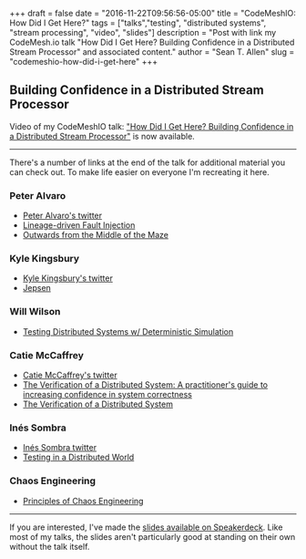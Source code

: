 +++
draft = false
date = "2016-11-22T09:56:56-05:00"
title = "CodeMeshIO: How Did I Get Here?"
tags = ["talks","testing", "distributed systems", "stream processing", "video", "slides"]
description = "Post with link my CodeMesh.io talk \"How Did I Get Here? Building Confidence in a Distributed Stream Processor\" and associated content."
author = "Sean T. Allen"
slug = "codemeshio-how-did-i-get-here"
+++

## Building Confidence in a Distributed Stream Processor

Video of my CodeMeshIO talk: ["How Did I Get Here? Building Confidence in a Distributed Stream Processor"](https://www.youtube.com/watch?v=6MsPDtpe2tg&index=3&list=PLWbHc_FXPo2hGJHXhpgqDU-P4BArpCdh6) is now available. 

---

There's a number of links at the end of the talk for additional material you can check out. To make life easier on everyone I'm recreating it here.

### Peter Alvaro

* [Peter Alvaro's twitter](https://twitter.com/palvaro)
* [Lineage-driven Fault Injection](http://www.cs.berkeley.edu/~palvaro/molly.pdf)
* [Outwards from the Middle of the Maze](https://www.youtube.com/watch?v=ggCffvKEJmQ)

### Kyle Kingsbury

* [Kyle Kingsbury's twitter](https://twitter.com/aphyr)
* [Jepsen](https://aphyr.com/tags/Jepsen)

### Will Wilson

* [Testing Distributed Systems w/ Deterministic Simulation](https://www.youtube.com/watch?v=4fFDFbi3toc)

### Catie McCaffrey

* [Catie McCaffrey's twitter](https://twitter.com/caitie)
* [The Verification of a Distributed System:
A practitioner's guide to increasing confidence in system correctness](http://queue.acm.org/detail.cfm?ref=rss&id=2889274)
* [The Verification of a Distributed System](https://www.infoq.com/presentations/distributed-systems-verification)

### Inés Sombra

* [Inés Sombra twitter](https://twitter.com/randommood)
* [Testing in a Distributed World](https://www.youtube.com/watch?v=KSdNYi55kjg)

### Chaos Engineering

* [Principles of Chaos Engineering](http://principlesofchaos.org)

---
If you are interested, I've made the [slides available on Speakerdeck](https://speakerdeck.com/seantallen/how-did-i-get-here-building-confidence-in-a-distributed-stream-processor-1). Like most of my talks, the slides aren't particularly good at standing on their own without the talk itself.
